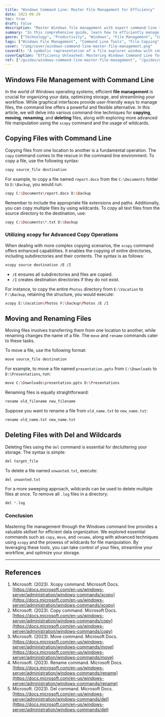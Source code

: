 ```yaml
---
title: "Windows Command Line: Master File Management for Efficiency"
date: 2023-09-29
toc: true
draft: false
description: "Master Windows file management with expert command-line techniques. Learn file copying, moving, renaming, and advanced methods for efficient organization and workflow."
summary: "In this comprehensive guide, learn how to efficiently manage Windows files using command-line tools. Copy, move, rename, and delete files effortlessly, and explore advanced techniques like xcopy and wildcards."
genre: ["Technology", "Productivity", "Windows", "File Management", "Command Line", "Data Organization", "Workflow Optimization", "Digital Efficiency", "IT Skills", "Computer Tips"]
tags: ["Windows File Management", "Command Line Tools", "File Copying", "File Moving", "File Renaming", "Advanced File Manipulation", "xcopy Command", "Wildcards", "Digital Organization", "Workflow Streamlining", "IT Skills", "Efficient Data Management", "Computer Productivity", "Data Handling", "File Operations", "IT Tips", "Data Storage", "Windows OS", "Efficient Workflow", "Technology Tips", "Windows File Organization", "Command Line Techniques", "Advanced File Manipulation", "Workflow Optimization", "IT Skills Development", "Data Management Techniques", "Digital Efficiency", "Computer Productivity"]
cover: "/img/cover/windows-command-line-master-file-management.png"
coverAlt: "A symbolic representation of a file explorer window with command-line elements, illustrating efficient file management."
coverCaption: "Efficiency Unleashed: Mastering Windows Command Line for File Management."
ref: ["/guides/windows-command-line-master-file-management", "/guides/windows-text-analysis-command-line-tips", "/guides/windows-system-info-management-guide", "/guides/windows-networking-internet-tools-guide", "/guides/windows-batch-scripting-automating-tasks-guide", "/guides/windows-user-accounts-permissions-guide", "/guides/windows-registry-command-line-tips", "/guides/secure-data-robocopy-backup-restore-guide", "/guides/windows-command-line-powershell-wsl-guide"]
---
```


## Windows File Management with Command Line

In the world of Windows operating systems, efficient **file management** is crucial for organizing your data, optimizing storage, and streamlining your workflow. While graphical interfaces provide user-friendly ways to manage files, the command line offers a powerful and flexible alternative. In this article, we will delve into various command-line techniques for **copying**, **moving**, **renaming**, and **deleting** files, along with exploring more advanced file manipulation using the `xcopy` command and the usage of wildcards.



## Copying Files with Command Line

Copying files from one location to another is a fundamental operation. The `copy` command comes to the rescue in the command line environment. To copy a file, use the following syntax:

```bash
copy source_file destination
```

For example, to copy a file named `report.docx` from the `C:\Documents` folder to `D:\Backup`, you would run:

```bash
copy C:\Documents\report.docx D:\Backup
```

Remember to include the appropriate file extensions and paths. Additionally, you can copy multiple files by using wildcards. To copy all text files from the source directory to the destination, use:

```bash
copy C:\Documents\*.txt D:\Backup
```

### Utilizing xcopy for Advanced Copy Operations

When dealing with more complex copying scenarios, the `xcopy` command offers enhanced capabilities. It enables the copying of entire directories, including subdirectories and their contents. The syntax is as follows:

```bash
xcopy source destination /E /I
```

- `/E` ensures all subdirectories and files are copied.
- `/I` creates destination directories if they do not exist.

For instance, to copy the entire `Photos` directory from `E:\Vacation` to `F:\Backup`, retaining the structure, you would execute:

```bash
xcopy E:\Vacation\Photos F:\Backup\Photos /E /I
```

## Moving and Renaming Files

Moving files involves transferring them from one location to another, while renaming changes the name of a file. The `move` and `rename` commands cater to these tasks.

To move a file, use the following format:

```bash
move source_file destination
```

For example, to move a file named `presentation.pptx` from `C:\Downloads` to `D:\Presentations`, run:

```bash
move C:\Downloads\presentation.pptx D:\Presentations
```

Renaming files is equally straightforward:

```bash
rename old_filename new_filename
```

Suppose you want to rename a file from `old_name.txt` to `new_name.txt`:

```bash
rename old_name.txt new_name.txt
```

## Deleting Files with Del and Wildcards

Deleting files using the `del` command is essential for decluttering your storage. The syntax is simple:

```bash
del target_file
```

To delete a file named `unwanted.txt`, execute:

```bash
del unwanted.txt
```

For a more sweeping approach, wildcards can be used to delete multiple files at once. To remove all `.log` files in a directory:

```bash
del *.log
```



### Conclusion

Mastering file management through the Windows command line provides a valuable skillset for efficient data organization. We explored essential commands such as `copy`, `move`, and `rename`, along with advanced techniques using `xcopy` and the prowess of wildcards for file manipulation. By leveraging these tools, you can take control of your files, streamline your workflow, and optimize your storage.
______

## References

1. Microsoft. (2023). Xcopy command. Microsoft Docs. [https://docs.microsoft.com/en-us/windows-server/administration/windows-commands/xcopy](https://docs.microsoft.com/en-us/windows-server/administration/windows-commands/xcopy)
2. Microsoft. (2023). Copy command. Microsoft Docs. [https://docs.microsoft.com/en-us/windows-server/administration/windows-commands/copy](https://docs.microsoft.com/en-us/windows-server/administration/windows-commands/copy)
3. Microsoft. (2023). Move command. Microsoft Docs. [https://docs.microsoft.com/en-us/windows-server/administration/windows-commands/move](https://docs.microsoft.com/en-us/windows-server/administration/windows-commands/move)
4. Microsoft. (2023). Rename command. Microsoft Docs. [https://docs.microsoft.com/en-us/windows-server/administration/windows-commands/rename](https://docs.microsoft.com/en-us/windows-server/administration/windows-commands/rename)
5. Microsoft. (2023). Del command. Microsoft Docs. [https://docs.microsoft.com/en-us/windows-server/administration/windows-commands/del](https://docs.microsoft.com/en-us/windows-server/administration/windows-commands/del)
